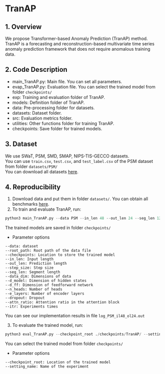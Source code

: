 # **TranAP**

## 1. Overview
We propose Transformer-based Anomaly Prediction (TranAP) method.
TranAP is a forecasting and reconstruction-based multivariate
time series anomaly prediction framework that does not require
anomalous training data. 

## 2. Code Description
- main_TranAP.py: Main file. You can set all parameters.
- evap_TranAP.py: Evaluation file. You can select the trained model from folder `checkpoints/`
- exp: Training and evaluation folder of TranAP.
- models: Definition folder of TranAP.
- data: Pre-processing folder for datasets.
- datasets: Dataset folder.
- src: Evaluation metrics folder.
- utilities: Other functions folder for training TranAP.
- checkpoints: Save folder for trained models.

## 3. Dataset
We use SWaT, PSM, SMD, SMAP, NIPS-TIS-GECCO datasets.  
You can use `train.csv`, `test.csv`, and `test_label.csv` of the PSM dataset from folder `datasets/PSM/`  
You can download all datasets [here](https://drive.google.com/drive/folders/1RaIJQ8esoWuhyphhmMaH-VCDh-WIluRR).

## 4. Reproducibility
1. Download data and put them in folder `datasets/`. You can obtain all benchmarks [here](https://drive.google.com/drive/folders/1RaIJQ8esoWuhyphhmMaH-VCDh-WIluRR).
2. To train and evaluate TranAP, run:  
```python
python3 main_TranAP.py --data PSM --in_len 48 --out_len 24 --seg_len 12 --itr 5
```
The trained models are saved in folder `checkpoints/`
- Parameter options
```
--data: dataset
--root_path: Root path of the data file
--checkpoints: Location to store the trained model
--in_len: Input length
--out_len: Prediction length
--step_size: Step size
--seg_len: Segment length
--data_dim: Dimensions of data
--d_model: Dimension of hidden states
--d_ff: Dimension of feedforward network
--n_heads: Number of heads
--e_layers: Number of encoder layers
--dropout: Dropout
--attn_ratio: Attention ratio in the attention block
--itr: Experiments times
```
You can see our implementation results in file `log_PSM_il48_ol24.out` 

3. To evaluate the trained model, run:
 ```python
python3 eval_TranAP.py --checkpoint_root ./checkpoints/TranAP/ --setting_name TranAP_PSM_il48_ol24_ss6_sl12_win2_fa10_dm256_nh4_el3_attn0.25_itr0/
```
You can select the trained model from folder `checkpoints/`
- Parameter options
```
--checkpoint_root: Location of the trained model 
--setting_name: Name of the experiment
```
